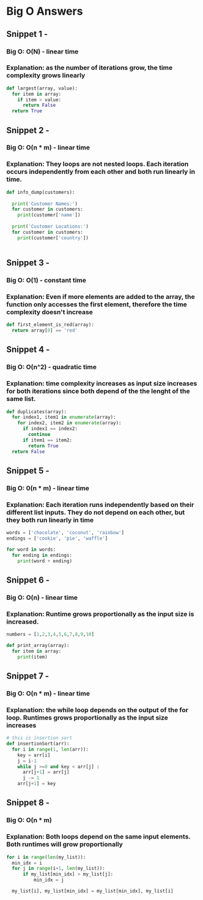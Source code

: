 # Big O Answers

## Snippet 1 -
### Big O: O(N) - linear time 
### Explanation: as the number of iterations grow, the time complexity grows linearly
```python
def largest(array, value):
  for item in array:
    if item > value:
      return False
  return True 
```


## Snippet 2 -
### Big O: O(n * m) - linear time
### Explanation: They loops are not nested loops. Each iteration occurs independently from each other and both run linearly in time. 

```python
def info_dump(customers):
  
  print('Customer Names:')
  for customer in customers: 
    print(customer['name'])
  
  print('Customer Locations:')
  for customer in customers: 
    print(customer['country'])
  
```

## Snippet 3 -
### Big O: O(1) - constant time
### Explanation: Even if more elements are added to the array, the function only accesses the first element, therefore the time complexity doesn't increase

```python
def first_element_is_red(array):
  return array[0] == 'red' 
```

## Snippet 4 -
### Big O: O(n^2) - quadratic time
### Explanation: time complexity increases as input size increases for both iterations since both depend of the the lenght of the same list. 


```python
def duplicates(array):
  for index1, item1 in enumerate(array):
    for index2, item2 in enumerate(array):
      if index1 == index2:
        continue
      if item1 == item2:
        return True
  return False
``` 

## Snippet 5 -
### Big O: 0(n * m) - linear time 
### Explanation: Each iteration runs independently based on their different list inputs. They do not depend on each other, but they both run linearly in time

```python
words = ['chocolate', 'coconut', 'rainbow']
endings = ['cookie', 'pie', 'waffle']

for word in words:
  for ending in endings:
    print(word + ending)

```

## Snippet 6 -
### Big O: O(n) - linear time
### Explanation: Runtime grows proportionally as the input size is increased.

```python
numbers = [1,2,3,4,5,6,7,8,9,10]

def print_array(array):
  for item in array:
    print(item)

```

## Snippet 7 -
### Big O: O(n * m) - linear time
### Explanation: the while loop depends on the output of the for loop. Runtimes grows proportionally as the input size increases

```python
# this is insertion sort
def insertionSort(arr): 
  for i in range(1, len(arr)): 
    key = arr[i] 
    j = i-1
    while j >=0 and key < arr[j] : 
      arr[j+1] = arr[j] 
      j -= 1
    arr[j+1] = key 
```

## Snippet 8 -
### Big O: O(n * m)
### Explanation: Both loops depend on the same input elements. Both runtimes will grow proportionally

```python
for i in range(len(my_list)):
  min_idx = i
  for j in range(i+1, len(my_list)):
      if my_list[min_idx] > my_list[j]:
          min_idx = j

  my_list[i], my_list[min_idx] = my_list[min_idx], my_list[i]
```
